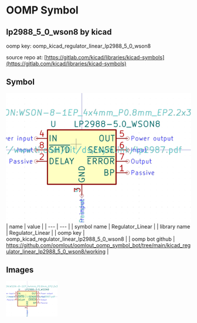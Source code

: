# OOMP Symbol  
## lp2988_5_0_wson8  by kicad  
  
oomp key: oomp_kicad_regulator_linear_lp2988_5_0_wson8  
  
source repo at: [https://gitlab.com/kicad/libraries/kicad-symbols](https://gitlab.com/kicad/libraries/kicad-symbols)  
## Symbol  
  
[![working.png](working_600.png)](working.png)  
| name | value | 
| --- | --- | 
| symbol name | Regulator_Linear | 
| library name | Regulator_Linear | 
| oomp key | oomp_kicad_regulator_linear_lp2988_5_0_wson8 | 
| oomp bot github | https://github.com/oomlout/oomlout_oomp_symbol_bot/tree/main/kicad_regulator_linear_lp2988_5_0_wson8/working | 
## Images  
  
[![working.png](working_140.png)](working.png)  
